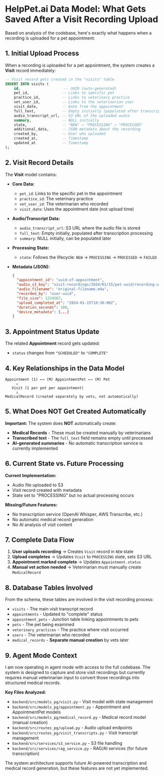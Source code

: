 # HelpPet.ai Data Model: What Gets Saved After a Visit Recording Upload

Based on analysis of the codebase, here's exactly what happens when a recording is uploaded for a pet appointment:

## 1. Initial Upload Process

When a recording is uploaded for a pet appointment, the system creates a **Visit** record immediately:

```sql
-- Visit record gets created in the "visits" table
INSERT INTO visits (
    id,                    -- UUID (auto-generated)
    pet_id,               -- Links to specific pet
    practice_id,          -- Links to veterinary practice  
    vet_user_id,          -- Links to the veterinarian user
    visit_date,           -- Date from the appointment
    full_text,            -- Empty initially (populated after transcription)
    audio_transcript_url, -- S3 URL of the uploaded audio
    summary,              -- NULL initially
    state,                -- "NEW" → "PROCESSING" → "PROCESSED"
    additional_data,      -- JSON metadata about the recording
    created_by,           -- User who uploaded
    created_at,           -- Timestamp
    updated_at            -- Timestamp
);
```

## 2. Visit Record Details

The **Visit** model contains:

- **Core Data:**
  - `pet_id`: Links to the specific pet in the appointment
  - `practice_id`: The veterinary practice
  - `vet_user_id`: The veterinarian who recorded
  - `visit_date`: Uses the appointment date (not upload time)

- **Audio/Transcript Data:**
  - `audio_transcript_url`: S3 URL where the audio file is stored
  - `full_text`: Empty initially, populated after transcription processing
  - `summary`: NULL initially, can be populated later

- **Processing State:**
  - `state`: Follows the lifecycle: `NEW` → `PROCESSING` → `PROCESSED` → `FAILED`

- **Metadata (JSON):**
  ```json
  {
    "appointment_id": "uuid-of-appointment",
    "audio_s3_key": "visit-recordings/2024/01/15/pet-uuid/recording-uuid.m4a",
    "audio_filename": "original-filename.m4a",
    "recorded_by": "user-uuid",
    "file_size": 1234567,
    "upload_completed_at": "2024-01-15T10:30:00Z",
    "duration_seconds": 180,
    "device_metadata": {...}
  }
  ```

## 3. Appointment Status Update

The related **Appointment** record gets updated:
- `status` changes from `"SCHEDULED"` to `"COMPLETE"`

## 4. Key Relationships in the Data Model

```
Appointment (1) ←→ (M) AppointmentPet ←→ (M) Pet
     ↓
   Visit (1 per pet per appointment)
     ↓
MedicalRecord (created separately by vets, not automatically)
```

## 5. What Does NOT Get Created Automatically

**Important:** The system does **NOT** automatically create:
- **Medical Records** - These must be created manually by veterinarians
- **Transcribed text** - The `full_text` field remains empty until processed
- **AI-generated summaries** - No automatic transcription service is currently implemented

## 6. Current State vs. Future Processing

**Current Implementation:**
- Audio file uploaded to S3
- Visit record created with metadata
- State set to "PROCESSING" but no actual processing occurs

**Missing/Future Features:**
- No transcription service (OpenAI Whisper, AWS Transcribe, etc.)
- No automatic medical record generation
- No AI analysis of visit content

## 7. Complete Data Flow

1. **User uploads recording** → Creates `Visit` record in `NEW` state
2. **Upload completes** → Updates `Visit` to `PROCESSING` state, sets S3 URL
3. **Appointment marked complete** → Updates `Appointment.status`
4. **Manual vet action needed** → Veterinarian must manually create `MedicalRecord`

## 8. Database Tables Involved

From the schema, these tables are involved in the visit recording process:

- `visits` - The main visit transcript record
- `appointments` - Updated to "complete" status  
- `appointment_pets` - Junction table linking appointments to pets
- `pets` - The pet being examined
- `veterinary_practices` - The practice where visit occurred
- `users` - The veterinarian who recorded
- `medical_records` - **Separate manual creation** by vets later

## 9. Agent Mode Context

I am now operating in agent mode with access to the full codebase. The system is designed to capture and store visit recordings but currently requires manual veterinarian input to convert those recordings into structured medical records.

**Key Files Analyzed:**
- `backend/src/models_pg/visit.py` - Visit model with state management
- `backend/src/models_pg/appointment.py` - Appointment and AppointmentPet models
- `backend/src/models_pg/medical_record.py` - Medical record model (manual creation)
- `backend/src/routes_pg/upload.py` - Audio upload endpoints
- `backend/src/routes_pg/visit_transcripts.py` - Visit transcript management
- `backend/src/services/s3_service.py` - S3 file handling
- `backend/src/services/rag_service.py` - RAG/AI services (for future transcription)

The system architecture supports future AI-powered transcription and medical record generation, but these features are not yet implemented.
